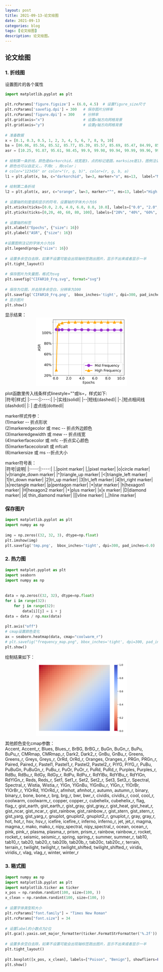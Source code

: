 ```yaml
---
layout: post  
title: 2021-09-13-论文绘图
date: 2021-09-13
categories: blog
tags: [论文绘图]
description: 论文绘图。
---  
```

## 论文绘图  
### 1. 折线图  
设置图片的各个属性
```python  
import matplotlib.pyplot as plt

plt.rcParams['figure.figsize'] = (6.0, 4.5)  # 设置figure_size尺寸
plt.rcParams['savefig.dpi'] = 300   # 保存图片分辨率
plt.rcParams['figure.dpi'] = 300    # 分辨率
plt.grid(axis="x")                  # 设置x轴方向网格背景
plt.grid(axis="y")                  # 设置y轴方向网格背景  

# 准备数据
x = [0.1, 0.3, 0.5, 1, 2, 3, 4, 5, 6, 7, 8, 9, 10]
ba = [86.06, 85.56, 85.52, 85.77, 85.39, 85.57, 85.69, 85.47, 84.99, 85.02, 85.2, 85.2, 85.02]
asr = [10.25, 91.87, 95.61, 98.45, 99.9, 99.98, 99.94, 99.99, 99.96, 99.97, 99.9, 99.98, 100]

# 绘制第一条折线，颜色是darkorchid，线宽是3，点的标记是圆，marksize是13，图例注记的label是Mid Frequency
# 颜色也可以自定义，，不用c ，用color； 
# color="123456" or color="(r, g, b)", color=(r, g, b, a)
l1 = plt.plot(x, ba, c="darkorchid", lw=3, marker="o", ms=13,  label="Mid Frequency")

# 绘制第二条折线
l2 = plt.plot(x, asr, c="orange", lw=3, marker="^", ms=13, label="High Frequency")

# 设置轴的刻度值和显示的符号，设置轴的字体大小为16
plt.xticks(ticks=[0.0, 2.0, 4.0, 6.0, 8.0, 10.0], labels=["0.0", "2.0", "4.0", "6.0", "8.0", "10.0"], fontsize=16)
plt.yticks(ticks=[0,20, 40, 60, 80, 100], labels=["20%", "40%", "60%", "80%", "100%"],fontsize=16)

# 设置轴的标签
plt.xlabel("Epochs", {"size": 16})
plt.ylabel("ASR", {"size": 16})

#设置图例注记的字体大小为16
plt.legend(prop={"size": 16})

# 设置多余空白去除，如果不设置可能会出现轴标签跑出图片，显示不出来或者显示一半
plt.tight_layout()

# 保存图片为矢量图，格式为svg
plt.savefig("CIFAR10_Frq.svg", format="svg")

# 保存为位图，并去除多余空白，分辨率为300
plt.savefig('CIFAR10_Frq.png',  bbox_inches='tight', dpi=300, pad_inches=0.0)
# 显示图片
plt.show()
```  

显示结果：  
<img src="../images/20210913/1.png"  width="300" style="margin:0 auto;display:block;"/>

plot函数里传入线条样式linestyle=""或ls=，样式如下:  
|符号|样式|
|:----:|:----:|
|-|实线(solid)|
|--|短线(dashed)|
|-.|短点相间线(dashdot)|
|: | 虚点线(dotted)|  

marker样式传参：  
(1)marker -- 折点形状  
(2)markeredgecolor 或 mec -- 折点外边颜色  
(3)markeredgewidth 或 mew -- 折点线宽  
(4)markerfacecolor 或 mfc --折点实心颜色  
(5)markerfacecoloralt 或 mfcalt  
(6)markersize 或 ms --折点大小  

marker符号表：  
|符号|说明|
|:----:|:----:|
|.|point marker|
|,|pixel marker|
|o|circle marker|
|v|triangle_down marker|
|^|triangle_up marker|
|<|triangle_left marker|
|1|tri_down marker|
|2|tri_up marker|
|3|tri_left marker|
|4|tri_right marker|
|s|rectangle marker|
|p|pentagon marker|
|*|star marker|
|h|hexagon1 marker|
|H|hexagon2 marker|
|+|plus marker|
|x|x marker|
|D|diamond marker|
|d| thin_diamond marker|
|\||vline marker|
|_|hline marker|

### 保存图片  
```python  
import matplotlib.pyplot as plt
import numpy as np

img = np.zeros((32, 32, 3), dtype=np.float)
plt.imshow(img)
plt.savefig('tmp.png',  bbox_inches='tight', dpi=300, pad_inches=0.0)

```  

### 2. 热力图  
```python
import matplot.pyplot as plt
import seaborn
import numpy as np


data = np.zeros((32, 32), dtype=np.float)
for i in range(32):
    for j in range(32):
        data[i][j] = i + j
data = data / np.max(data)

plt.axis("off")
# cmap设置颜色变化
ax = seaborn.heatmap(data, cmap="coolwarm_r")
# plt.savefig("frequency_map.png", bbox_inches='tight', dpi=300, pad_inches=0.0)
plt.show()

```  

绘制结果如下：  
<img src="../images/20210913/2.png" width="300" style="margin: 0 auto; display: block;"/>  

其他颜色变化cmap参数：  
Accent, Accent_r, Blues, Blues_r, BrBG, BrBG_r, BuGn, BuGn_r, BuPu, BuPu_r, CMRmap, CMRmap_r, Dark2, Dark2_r, GnBu, GnBu_r, Greens, Greens_r, Greys, Greys_r, OrRd, OrRd_r, Oranges, Oranges_r, PRGn, PRGn_r, Paired, Paired_r, Pastel1, Pastel1_r, Pastel2, Pastel2_r, PiYG, PiYG_r, PuBu, PuBuGn, PuBuGn_r, PuBu_r, PuOr, PuOr_r, PuRd, PuRd_r, Purples, Purples_r, RdBu, RdBu_r, RdGy, RdGy_r, RdPu, RdPu_r, RdYlBu, RdYlBu_r, RdYlGn, RdYlGn_r, Reds, Reds_r, Set1, Set1_r, Set2, Set2_r, Set3, Set3_r, Spectral, Spectral_r, Wistia, Wistia_r, YlGn, YlGnBu, YlGnBu_r, YlGn_r, YlOrBr, YlOrBr_r, YlOrRd, YlOrRd_r, afmhot, afmhot_r, autumn, autumn_r, binary, binary_r, bone, bone_r, brg, brg_r, bwr, bwr_r, cividis, cividis_r, cool, cool_r, coolwarm, coolwarm_r, copper, copper_r, cubehelix, cubehelix_r, flag, flag_r, gist_earth, gist_earth_r, gist_gray, gist_gray_r, gist_heat, gist_heat_r, gist_ncar, gist_ncar_r, gist_rainbow, gist_rainbow_r, gist_stern, gist_stern_r, gist_yarg, gist_yarg_r, gnuplot, gnuplot2, gnuplot2_r, gnuplot_r, gray, gray_r, hot, hot_r, hsv, hsv_r, icefire, icefire_r, inferno, inferno_r, jet, jet_r, magma, magma_r, mako, mako_r, nipy_spectral, nipy_spectral_r, ocean, ocean_r, pink, pink_r, plasma, plasma_r, prism, prism_r, rainbow, rainbow_r, rocket, rocket_r, seismic, seismic_r, spring, spring_r, summer, summer_r, tab10, tab10_r, tab20, tab20_r, tab20b, tab20b_r, tab20c, tab20c_r, terrain, terrain_r, twilight, twilight_r, twilight_shifted, twilight_shifted_r, viridis, viridis_r, vlag, vlag_r, winter, winter_r

### 3. 箱式图  
```python
import numpy as np
import matplotlib.pyplot as plt
import matplotlib.ticker as ticker
x_pos = np.random.randint(100, size=(100, ))
x_clean = np.random.randint(100, size=(100, ))

# 设置字体类型和大小
plt.rcParams["font.family"] = "Times New Roman"     
plt.rcParams["font.size"] = 34

# 设置label的小数点为2位
plt.gca().yaxis.set_major_formatter(ticker.FormatStrFormatter('%.2f'))

# 设置多余空白去除，如果不设置可能会出现轴标签跑出图片，显示不出来或者显示一半
plt.tight_layout()

plt.boxplot([x_pos, x_clean], labels=["Poison", "Benign"], showfliers=False, widths=0.65, sym="", flierprops={"marker": "x", "markersize": 15, "markerfacecolor": "red", "markeredgecolor": "red"}, boxprops={"linewidth": 5}, medianprops={"linewidth": 3},capprops={"linewidth": 5},whiskerprops={"linewidth": 5})
plt.show()
```


